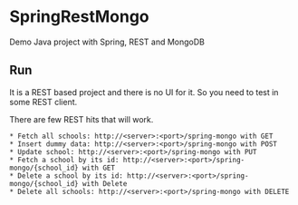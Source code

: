 # SpringRestMongo
Demo Java project with Spring, REST and MongoDB

## Run
It is a REST based project and there is no UI for it.
So you need to test in some REST client.

There are few REST hits that will work.
`````
* Fetch all schools: http://<server>:<port>/spring-mongo with GET
* Insert dummy data: http://<server>:<port>/spring-mongo with POST
* Update school: http://<server>:<port>/spring-mongo with PUT
* Fetch a school by its id: http://<server>:<port>/spring-mongo/{school_id} with GET
* Delete a school by its id: http://<server>:<port>/spring-mongo/{school_id} with Delete
* Delete all schools: http://<server>:<port>/spring-mongo with DELETE
`````